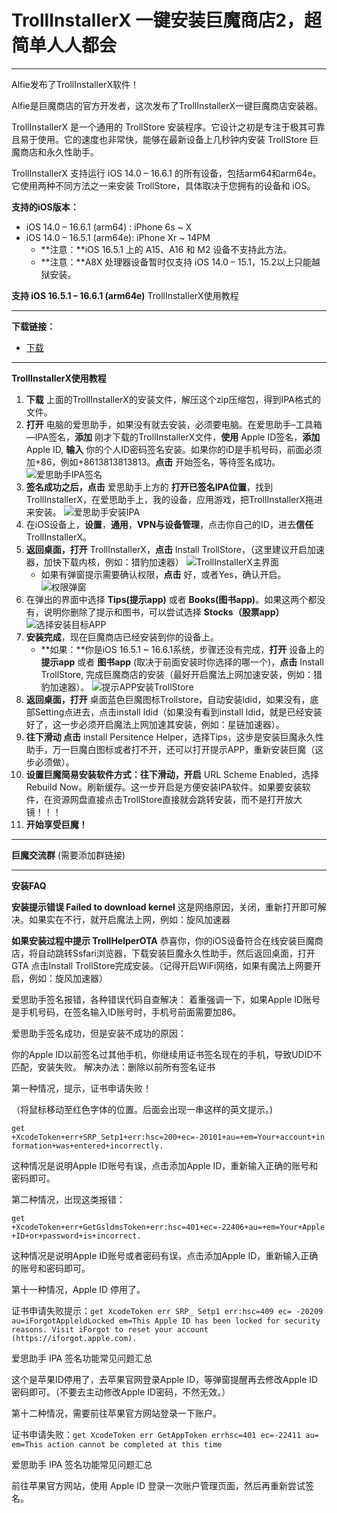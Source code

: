 # TrollInstallerX 一键安装巨魔商店2，超简单人人都会

---

Alfie发布了TrollInstallerX软件！

Alfie是巨魔商店的官方开发者，这次发布了TrollInstallerX一键巨魔商店安装器。

TrollInstallerX 是一个通用的 TrollStore 安装程序。它设计之初是专注于极其可靠且易于使用。它的速度也非常快，能够在最新设备上几秒钟内安装 TrollStore 巨魔商店和永久性助手。

TrollInstallerX 支持运行 iOS 14.0 – 16.6.1 的所有设备，包括arm64和arm64e。它使用两种不同方法之一来安装 TrollStore，具体取决于您拥有的设备和 iOS。

**支持的iOS版本：**
* iOS 14.0 – 16.6.1 (arm64) : iPhone 6s ~ X
* iOS 14.0 – 16.5.1 (arm64e): iPhone Xr ~ 14PM
    * **注意：**iOS 16.5.1 上的 A15、A16 和 M2 设备不支持此方法。
    * **注意：**A8X 处理器设备暂时仅支持 iOS 14.0 – 15.1，15.2以上只能越狱安装。

**支持 iOS 16.5.1 – 16.6.1 (arm64e)**
TrollInstallerX使用教程

---

**下载链接：**

* [下载](https://wwiq.lanzoue.com/i42nt29wcm6j)

---

**TrollInstallerX使用教程**

1. **下载** 上面的TrollInstallerX的安装文件，解压这个zip压缩包，得到IPA格式的文件。
2. **打开** 电脑的爱思助手，如果没有就去安装，必须要电脑。在爱思助手–工具箱—IPA签名，**添加** 刚才下载的TrollInstallerX文件，**使用** Apple ID签名，**添加** Apple ID, **输入** 你的个人ID密码签名安装。如果你的iD是手机号码，前面必须加+86，例如+8613813813813。**点击** 开始签名，等待签名成功。
   ![爱思助手IPA签名](https://dkxuanye.cn/wp-content/uploads/2024/04/7231712282676_.pic_.png)
3. **签名成功之后，点击** 爱思助手上方的 **打开已签名IPA位置**，找到TrollInstallerX，在爱思助手上，我的设备，应用游戏，把TrollInstallerX拖进来安装。
   ![爱思助手安装IPA](https://dkxuanye.cn/wp-content/uploads/2024/04/7241712283053_.pic_.jpg)
4. 在iOS设备上，**设置**，**通用**，**VPN与设备管理**，点击你自己的ID，进去**信任** TrollInstallerX。
5. **返回桌面，打开** TrollInstallerX，**点击** Install TrollStore，（这里建议开启加速器，加快下载内核，例如：猎豹加速器）
   ![TrollInstallerX主界面](https://dkxuanye.cn/wp-content/uploads/2024/04/2024_04_05_10_15_IMG_0003.jpg)
    * 如果有弹窗提示需要确认权限，**点击** 好，或者Yes，确认开启。
   ![权限弹窗](https://dkxuanye.cn/wp-content/uploads/2024/04/7251712284177_.pic_hd-888x1024.jpg)
6. 在弹出的界面中选择 **Tips(提示app)** 或者 **Books(图书app)**。如果这两个都没有，说明你删除了提示和图书，可以尝试选择 **Stocks（股票app）**
   ![选择安装目标APP](https://dkxuanye.cn/wp-content/uploads/2024/04/2024_04_05_10_14_IMG_0001-946x2048.jpg)
7. **安装完成**，现在巨魔商店已经安装到你的设备上。
    * **如果：**你是iOS 16.5.1 ~ 16.6.1系统，步骤还没有完成，**打开** 设备上的 **提示app** 或者 **图书app** (取决于前面安装时你选择的哪一个)，**点击** Install TrollStore, 完成巨魔商店的安装（最好开启魔法上网加速安装，例如：猎豹加速器）。
   ![提示APP安装TrollStore](https://dkxuanye.cn/wp-content/uploads/2024/04/2024_04_05_10_15_IMG_0002-946x2048.jpg)
8. **返回桌面，打开** 桌面蓝色巨魔图标Trollstore，自动安装ldid，如果没有，底部Setting点进去，点击install ldid（如果没有看到install ldid，就是已经安装好了，这一步必须开启魔法上网加速其安装，例如：星链加速器）。
9. **往下滑动 点击** install Persitence Helper，选择Tips，这步是安装巨魔永久性助手，万一巨魔白图标或者打不开，还可以打开提示APP，重新安装巨魔（这步必须做）。
10. **设置巨魔简易安装软件方式：往下滑动，开启** URL Scheme Enabled，选择Rebuild Now。刷新缓存。这一步开启是方便安装IPA软件。如果要安装软件，在资源网盘直接点击TrollStore直接就会跳转安装，而不是打开放大镜！！！
11. **开始享受巨魔！**

---

**巨魔交流群** (需要添加群链接)

---

**安装FAQ**

**安装提示错误 Failed to download kernel**
这是网络原因，关闭，重新打开即可解决。如果实在不行，就开启魔法上网，例如：旋风加速器

**如果安装过程中提示 TrollHelperOTA**
恭喜你，你的iOS设备符合在线安装巨魔商店，将自动跳转Ssfari浏览器，下载安装巨魔永久性助手，然后返回桌面，打开GTA 点击Install TrollStore完成安装。（记得开启WiFi网络，如果有魔法上网要开启，例如：旋风加速器）

爱思助手签名报错，各种错误代码自查解决：
着重强调一下，如果Apple ID账号是手机号码，在签名输入ID账号时，手机号前面需要加86。

爱思助手签名成功，但是安装不成功的原因：

你的Apple ID以前签名过其他手机，你继续用证书签名现在的手机，导致UDID不匹配，安装失败。
解决办法：删除以前所有签名证书

第一种情况，提示，证书申请失败！

（将鼠标移动至红色字体的位置。后面会出现一串这样的英文提示。)

`get +XcodeToken+err+SRP_Setp1+err:hsc=200+ec=-20101+au=+em=Your+account+information+was+entered+incorrectly.`

这种情况是说明Apple ID账号有误，点击添加Apple ID，重新输入正确的账号和密码即可。

第二种情况，出现这类报错：

`get +XcodeToken+err+GetGsldmsToken+err:hsc=401+ec=-22406+au=+em=Your+Apple+ID+or+password+is+incorrect.`

这种情况是说明Apple ID账号或者密码有误，点击添加Apple ID，重新输入正确的账号和密码即可。

第十一种情况，Apple ID 停用了。

证书申请失败提示：`get XcodeToken err SRP_ Setp1 err:hsc=409 ec= -20209 au=iForgotAppleldLocked em=This Apple ID has been locked for security reasons. Visit iForgot to reset your account (https://iforgot.apple.com).`

爱思助手 IPA 签名功能常见问题汇总

这个是苹果ID停用了，去苹果官网登录Apple ID，等弹窗提醒再去修改Apple ID 密码即可。（不要去主动修改Apple ID密码，不然无效。）

第十二种情况，需要前往苹果官方网站登录一下账户。

证书申请失败：`get XcodeToken err GetAppToken errhsc=401 ec=-22411 au= em=This action cannot be completed at this time`

爱思助手 IPA 签名功能常见问题汇总

前往苹果官方网站，使用 Apple ID 登录一次账户管理页面，然后再重新尝试签名。
